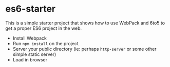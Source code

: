 # es6-starter
This is a simple starter project that shows how to use WebPack and 6to5 to get a proper ES6 project in the web. 

- Install Webpack
- Run `npm install` on the project
- Server your public directory (ie: perhaps `http-server` or some other simple static server)
- Load in browser